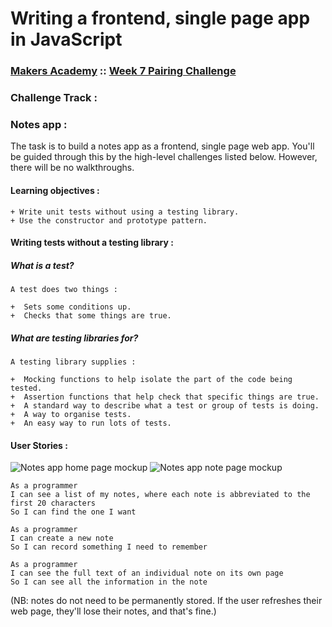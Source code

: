 Writing a frontend, single page app in JavaScript
===============================

### [Makers Academy](https://makers.tech/) :: [Week 7 Pairing Challenge](https://github.com/makersacademy/course/tree/master/further_javascript)

### Challenge Track :

### Notes app :

The task is to build a notes app as a frontend, single page web app. You'll be guided through this by the high-level challenges listed below.  However, there will be no walkthroughs.

#### Learning objectives :
```
+ Write unit tests without using a testing library.
+ Use the constructor and prototype pattern.
```

#### Writing tests without a testing library :

##### What is a test?
```
A test does two things :

+  Sets some conditions up.
+  Checks that some things are true.
```

##### What are testing libraries for?
```
A testing library supplies :

+  Mocking functions to help isolate the part of the code being tested.
+  Assertion functions that help check that specific things are true.
+  A standard way to describe what a test or group of tests is doing.
+  A way to organise tests.
+  An easy way to run lots of tests.
```

#### User Stories :

![Notes app home page mockup](images/notes-home-page-mock-up.png)
![Notes app note page mockup](images/notes-note-page-mock-up.png)

```
As a programmer
I can see a list of my notes, where each note is abbreviated to the first 20 characters
So I can find the one I want
```

```
As a programmer
I can create a new note
So I can record something I need to remember
```

```
As a programmer
I can see the full text of an individual note on its own page
So I can see all the information in the note
```

(NB: notes do not need to be permanently stored.  If the user refreshes their web page, they'll lose their notes, and that's fine.)
